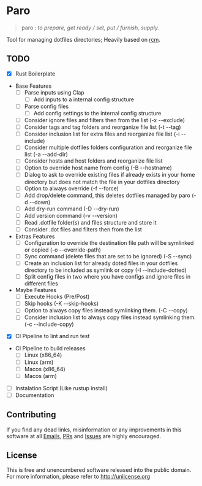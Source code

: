 # Paro
> paro : _to prepare, get ready / set, put / furnish, supply._  

Tool for managing dotfiles directories; Heavily based on [rcm](http://thoughtbot.github.io/rcm).

## TODO
- [x] Rust Boilerplate
- Base Features
  - [ ] Parse inputs using Clap
    - [ ] Add inputs to a internal config structure
  - [ ] Parse config files
    - [ ] Add config settings to the internal config structure
  - [ ] Consider ignore files and filters then from the list (-x --exclude)
  - [ ] Consider tags and tag folders and reorganize file list (-t --tag)
  - [ ] Consider inclusion list for extra files and reorganize file list (-i --include)
  - [ ] Consider multiple dotfiles folders configuration and reorganize file list (-a --add-dir)
  - [ ] Consider hosts and host folders and reorganize file list
  - [ ] Option to override host name from config (-B --hostname)
  - [ ] Dialog to ask to override existing files if already exists in your home directory but does not match the file in your dotfiles directory
  - [ ] Option to always override (-f --force)
  - [ ] Add drop/delete command, this deletes dotfiles managed by paro (-d --down)
  - [ ] Add dry-run command (-D --dry-run)
  - [ ] Add version command (-v --version)
  - [ ] Read .dotfile folder(s) and files structure and store it
  - [ ] Consider .dot files and filters then from the list
- Extras Features
  - [ ] Configuration to override the destination file path will be symlinked or copied (-o --override-path)
  - [ ] Sync command (delete files that are set to be ignored) (-S --sync)
  - [ ] Create an inclusion list for already doted files in your dotfiles directory to be included as symlink or copy (-I --include-dotted)
  - [ ] Split config files in two where you have configs and ignore files in different files
- Maybe Features
  - [ ] Execute Hooks (Pre/Post)
  - [ ] Skip hooks (-K --skip-hooks)
  - [ ] Option to always copy files instead symlinking them. (-C --copy)
  - [ ] Consider inclusion list to always copy files instead symlinking them. (-c --include-copy)
- [x] CI Pipeline to lint and run test
- CI Pipeline to build releases
  - [ ] Linux (x86_64)
  - [ ] Linux (arm)
  - [ ] Macos (x86_64)
  - [ ] Macos (arm)
- [ ] Instalation Script (Like rustup install)
- [ ] Documentation

## Contributing
If you find any dead links, misinformation or any improvements in this software at all [Emails](https://github.com/rafaeldelboni), [PRs](https://github.com/rafaeldelboni/paro/pulls) and [Issues](https://github.com/rafaeldelboni/paro/issues) are highly encouraged.

## License
This is free and unencumbered software released into the public domain.  
For more information, please refer to <http://unlicense.org>
